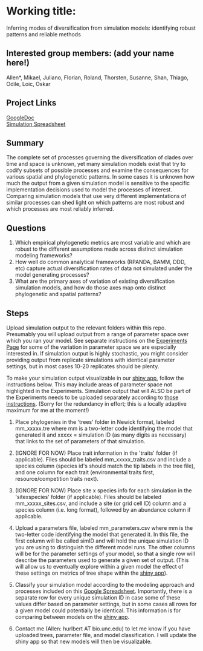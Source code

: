 # Working title: 
Inferring modes of diversification from simulation models: identifying robust patterns and reliable methods

## Interested group members: (add your name here!)
Allen*, Mikael, Juliano, Florian, Roland, Thorsten, Susanne, Shan, Thiago, Odile, Loic, Oskar

## Project Links
[GoogleDoc](https://docs.google.com/document/d/1F9rXWp_DAleZarrXXYzAgbGqgjtE2dTUe7VqpxMdBW4/edit)  
[Simulation Spreadsheet](https://docs.google.com/spreadsheets/d/1pcUuINauW11cE5OpHVQf_ZuzHzhm2VJkCn7-lSEJXYI/edit?usp=sharing)

## Summary
The complete set of processes governing the diversification of clades over time and space is unknown, yet many simulation models exist that try to codify subsets of possible processes and examine the consequences for various spatial and phylogenetic patterns. In some cases it is unknown how much the output from a given simulation model is sensitive to the specific implementation decisions used to model the processes of interest. Comparing simulation models that use very different implementations of similar processes can shed light on which patterns are most robust and which processes are most reliably inferred.

## Questions
1) Which empirical phylogenetic metrics are most variable and which are robust to the different assumptions made across distinct simulation modeling frameworks? 
2) How well do common analytical frameworks (RPANDA, BAMM, DDD, etc) capture actual diversification rates of data not simulated under the model generating processes?
3) What are the primary axes of variation of existing diversification simulation models, and how do those axes map onto distinct phylogenetic and spatial patterns?

## Steps
Upload simulation output to the relevant folders within this repo. Presumably you will upload output from a range of parameter space over which you ran your model. See separate instructions on the [Experiments Page](https://github.com/sELDIG/SimulationStudy/blob/master/experiments/experiments.md) for some of the variation in parameter space we are especially interested in. If simulation output is highly stochastic, you might consider providing output from replicate simulations with identical parameter settings, but in most cases 10-20 replicates should be plenty.  

To make your simulation output visualizable in our [shiny app](https://hurlbertlab.shinyapps.io/simulationstudy/), follow the instructions below. This may include areas of parameter space not highlighted in the Experiments. Simulation output that will ALSO be part of the Experiments needs to be uploaded separately according to [those instructions](https://github.com/sELDIG/SimulationStudy/blob/master/experiments/experiments.md). (Sorry for the redundancy in effort; this is a locally adaptive maximum for me at the moment!)  


1) Place phylogenies in the 'trees' folder in Newick format, labeled mm_xxxxx.tre where mm is a two-letter code identifying the model that generated it and 
xxxxx = simulation ID (as many digits as necessary) that links to the set of parameters of that simulation.

2) (IGNORE FOR NOW) Place trait information in the 'traits' folder (if applicable). Files should be labeled mm_xxxxx_traits.csv and include a species column (species id's 
should match the tip labels in the tree file), and one column for each trait (environmental traits first, resource/competition traits next).

3) (IGNORE FOR NOW) Place site x species info for each simulation in the 'sitexspecies' folder (if applicable). Files should be labeled mm_xxxxx_sites.csv, and include a 
site (or grid cell ID) column and a species column (i.e. long format), followed by an abundance column if applicable.

4) Upload a parameters file, labeled mm_parameters.csv where mm is the two-letter code identifying the model that generated it. In this file, the first column will be called simID and will hold the unique simulation ID you are using to distinguish the different model runs. The other columns will be for the parameter settings of your model, so that a single row will describe the parameters used to generate a given set of output. (This will allow us to eventually explore within a given model the effect of these settings on metrics of tree shape within the [shiny app](https://hurlbertlab.shinyapps.io/simulationstudy/)).

5) Classify your simulation model according to the modeling approach and processes included on this [Google Spreadsheet](https://docs.google.com/spreadsheets/d/1pcUuINauW11cE5OpHVQf_ZuzHzhm2VJkCn7-lSEJXYI/edit#gid=2047946073). Importantly, there is a separate row for every unique simulation ID in case some of these values differ based on parameter settings, but in some cases all rows for a given model could potentially be identical. This information is for comparing between models on the [shiny app](https://hurlbertlab.shinyapps.io/simulationstudy/).

6) Contact me (Allen: hurlbert AT bio.unc.edu) to let me know if you have uploaded trees, parameter file, and model classification. I will update the shiny app so that new models will then be visualizable.
